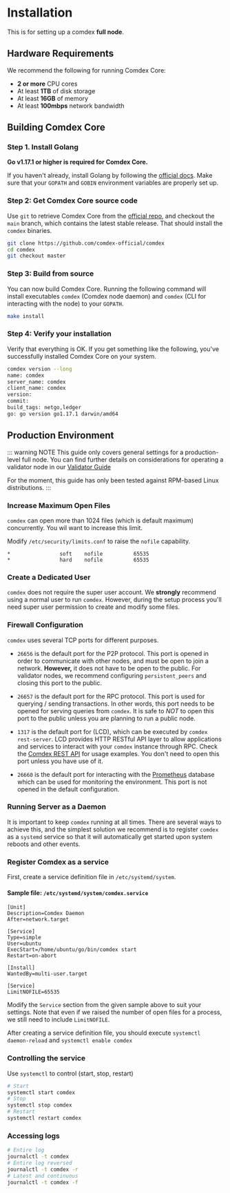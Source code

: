 # Installation

This is for setting up a comdex **full node**.

## Hardware Requirements

We recommend the following for running Comdex Core:

- **2 or more** CPU cores
- At least **1TB** of disk storage
- At least **16GB** of memory
- At least **100mbps** network bandwidth

## Building Comdex Core

### Step 1. Install Golang

**Go v1.17.1 or higher is required for Comdex Core.**

If you haven't already, install Golang by following the [official docs](https://golang.org/doc/install). Make sure that your `GOPATH` and `GOBIN` environment variables are properly set up.

### Step 2: Get Comdex Core source code

Use `git` to retrieve Comdex Core from the [official repo](https://github.com/comdex-official/comdex/), and checkout the `main` branch, which contains the latest stable release. That should install the `comdex` binaries.

```bash
git clone https://github.com/comdex-official/comdex
cd comdex
git checkout master
```

### Step 3: Build from source

You can now build Comdex Core. Running the following command will install executables `comdex` (Comdex node daemon) and `comdex` (CLI for interacting with the node) to your `GOPATH`.

```bash
make install
```

### Step 4: Verify your installation

Verify that everything is OK. If you get something like the following, you've successfully installed Comdex Core on your system.

```bash
comdex version --long
name: comdex
server_name: comdex
client_name: comdex
version: 
commit: 
build_tags: netgo,ledger
go: go version go1.17.1 darwin/amd64
```

## Production Environment

::: warning NOTE
This guide only covers general settings for a production-level full node. You can find further details on considerations for operating a validator node in our [Validator Guide](Validator_Guide.md)

For the moment, this guide has only been tested against RPM-based Linux distributions. 
:::


### Increase Maximum Open Files

`comdex` can open more than 1024 files (which is default maximum) concurrently.
You wil want to increase this limit.

Modify `/etc/security/limits.conf` to raise the `nofile` capability.

```
*                soft    nofile          65535
*                hard    nofile          65535
```

### Create a Dedicated User

`comdex` does not require the super user account. We **strongly** recommend using a normal user to run `comdex`. However, during the setup process you'll need super user permission to create and modify some files.

### Firewall Configuration

`comdex` uses several TCP ports for different purposes.

- `26656` is the default port for the P2P protocol. This port is opened in order to communicate with other nodes, and must be open to join a network. **However,** it does not have to be open to the public. For validator nodes, we recommend configuring `persistent_peers` and closing this port to the public.

- `26657` is the default port for the RPC protocol. This port is used for querying / sending transactions. In other words, this port needs to be opened for serving queries from `comdex`. It is safe to _NOT_ to open this port to the public unless you are planning to run a public node.

- `1317` is the default port for (LCD), which can be executed by `comdex rest-server`. LCD provides HTTP RESTful API layer to allow applications and services to interact with your `comdex` instance through RPC. Check the [Comdex REST API]() for usage examples. You don't need to open this port unless you have use of it.

- `26660` is the default port for interacting with the [Prometheus](https://prometheus.io) database which can be used for monitoring the environment. This port is not opened in the default configuration.

### Running Server as a Daemon

It is important to keep `comdex` running at all times. There are several ways to achieve this, and the simplest solution we recommend is to register `comdex` as a `systemd` service so that it will automatically get started upon system reboots and other events.

### Register Comdex as a service

First, create a service definition file in `/etc/systemd/system`.

#### Sample file: `/etc/systemd/system/comdex.service`

```
[Unit]
Description=Comdex Daemon
After=network.target

[Service]
Type=simple
User=ubuntu
ExecStart=/home/ubuntu/go/bin/comdex start
Restart=on-abort

[Install]
WantedBy=multi-user.target

[Service]
LimitNOFILE=65535
```

Modify the `Service` section from the given sample above to suit your settings.
Note that even if we raised the number of open files for a process, we still need to include `LimitNOFILE`.

After creating a service definition file, you should execute `systemctl daemon-reload` and `systemctl enable comdex`

### Controlling the service

Use `systemctl` to control (start, stop, restart)

```bash
# Start
systemctl start comdex
# Stop
systemctl stop comdex
# Restart
systemctl restart comdex
```

### Accessing logs

```bash
# Entire log
journalctl -t comdex
# Entire log reversed
journalctl -t comdex -r
# Latest and continuous
journalctl -t comdex -f
```

